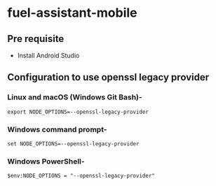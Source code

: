 # fuel-assistant-mobile

## Pre requisite

- Install Android Studio

## Configuration to use openssl legacy provider

### Linux and macOS (Windows Git Bash)-

```Shell
export NODE_OPTIONS=--openssl-legacy-provider
```

###  Windows command prompt-

```Shell
set NODE_OPTIONS=--openssl-legacy-provider
```

### Windows PowerShell-

```Shell
$env:NODE_OPTIONS = "--openssl-legacy-provider"
```